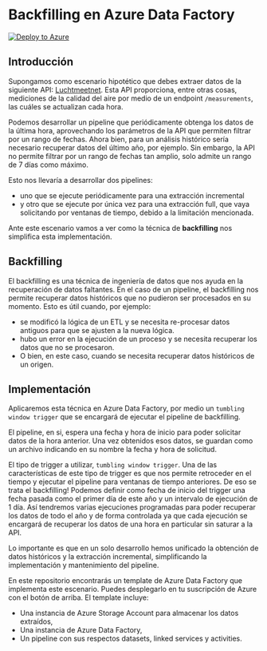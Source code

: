 # Backfilling en Azure Data Factory
[![Deploy to Azure](https://aka.ms/deploytoazurebutton)](https://portal.azure.com/#create/Microsoft.Template/uri/https%3A%2F%2Fraw.githubusercontent.com%2Fguidofranco%2Fbackfill_data_factory%2Fmain%2Fadf_backfill_example_template.json)

## Introducción
Supongamos como escenario hipotético que debes extraer datos de la siguiente API: [Luchtmeetnet](https://api-docs.luchtmeetnet.nl/). Esta API proporciona, entre otras cosas, mediciones de la calidad del aire por medio de un endpoint `/measurements`, las cuáles se actualizan cada hora. 

Podemos desarrollar un pipeline que periódicamente obtenga los datos de la última hora, aprovechando los parámetros de la API que permiten filtrar por un rango de fechas. Ahora bien, para un análisis histórico sería necesario recuperar datos del último año, por ejemplo. Sin embargo, la API no permite filtrar por un rango de fechas tan amplio, solo admite un rango de 7 días como máximo.

Esto nos llevaría a desarrollar dos pipelines:
- uno que se ejecute periódicamente para una extracción incremental
- y otro que se ejecute por única vez para una extracción full, que vaya solicitando por ventanas de tiempo, debido a la limitación mencionada.

Ante este escenario vamos a ver como la técnica de **backfilling** nos simplifica esta implementación.

## Backfilling
El backfilling es una técnica de ingeniería de datos que nos ayuda en la recuperación de datos faltantes. En el caso de un pipeline, el backfilling nos permite recuperar datos históricos que no pudieron ser procesados en su momento. Esto es útil cuando, por ejemplo:
- se modificó la lógica de un ETL y se necesita re-procesar datos antiguos para que se ajusten a la nueva lógica.
- hubo un error en la ejecución de un proceso y se necesita recuperar los datos que no se procesaron.
- O bien, en este caso, cuando se necesita recuperar datos históricos de un origen.

## Implementación
Aplicaremos esta técnica en Azure Data Factory, por medio un `tumbling window trigger` que se encargará de ejecutar el pipeline de backfilling.

El pipeline, en si, espera una fecha y hora de inicio para poder solicitar datos de la hora anterior. Una vez obtenidos esos datos, se guardan como un archivo indicando en su nombre la fecha y hora de solicitud.

El tipo de trigger a utilizar, `tumbling window trigger`. Una de las características de este tipo de trigger es que nos permite retroceder en el tiempo y ejecutar el pipeline para ventanas de tiempo anteriores. De eso se trata el backfilling!
Podemos definir como fecha de inicio del trigger una fecha pasada como el primer día de este año y un intervalo de ejecución de 1 día. Así tendremos varias ejecuciones programadas para poder recuperar los datos de todo el año y de forma controlada ya que cada ejecución se encargará de recuperar los datos de una hora en particular sin saturar a la API.

Lo importante es que en un solo desarrollo hemos unificado la obtención de datos históricos y la extracción incremental, simplificando la implementación y mantenimiento del pipeline.

En este repositorio encontrarás un template de Azure Data Factory que implementa este escenario. Puedes desplegarlo en tu suscripción de Azure con el botón de arriba.
El template incluye:
- Una instancia de Azure Storage Account para almacenar los datos extraídos,
- Una instancia de Azure Data Factory,
- Un pipeline con sus respectos datasets, linked services y activities.
